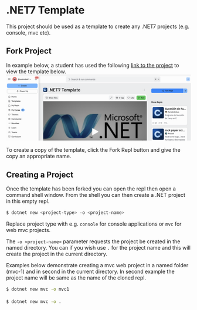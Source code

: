 # .NET7 Template

This project should be used as a template to create any .NET7 projects (e.g. console, mvc etc).

## Fork Project
In example below, a student has used the following 
[link to the project](https://replit.com/@AMcC/NET7-Template ".NET7 template")
to view the template below. 
![image](.logo.png)

To create a copy of the template, click the Fork Repl button and give the copy an appropriate name.

## Creating a Project
Once the template has been forked you can open the repl then open a command shell window.
From the shell you can then create a .NET project in this empty repl.

```bash
$ dotnet new <project-type> -o <project-name>
```

Replace project type with e.g. ```console``` for console applications or ```mvc``` for web mvc projects. 

The ```-o <project-name>``` parameter requests the project be created in the named directory. You can if you wish use ```.``` for the 
project name and this will create the project in the current directory.

Examples below demonstrate creating a mvc web project in a named folder (mvc-1) and in second in the current directory. In second example
the project name will be same as the name of the cloned repl.

```bash
$ dotnet new mvc -o mvc1

$ dotnet new mvc -o .
```
